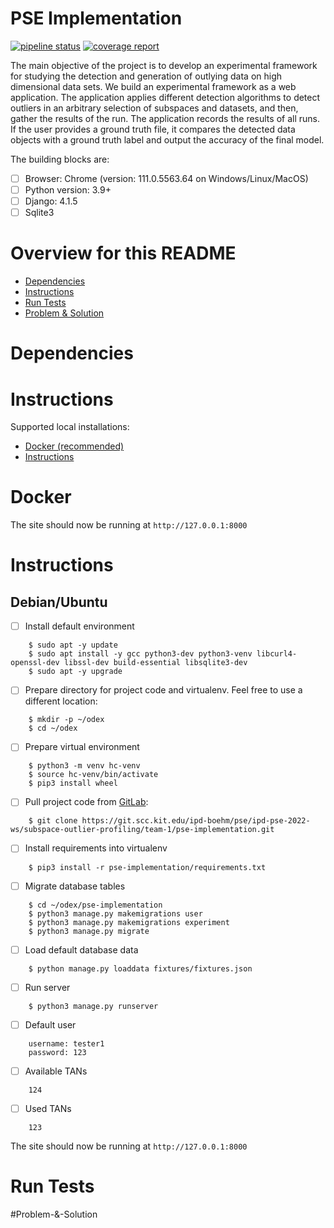 # PSE Implementation 
[![pipeline status](https://git.scc.kit.edu/ipd-boehm/pse/ipd-pse-2022-ws/subspace-outlier-profiling/team-1/pse-implementation/badges/main/pipeline.svg)](https://git.scc.kit.edu/ipd-boehm/pse/ipd-pse-2022-ws/subspace-outlier-profiling/team-1/pse-implementation/-/commits/main)
[![coverage report](https://git.scc.kit.edu/ipd-boehm/pse/ipd-pse-2022-ws/subspace-outlier-profiling/team-1/pse-implementation/badges/main/coverage.svg)](https://git.scc.kit.edu/ipd-boehm/pse/ipd-pse-2022-ws/subspace-outlier-profiling/team-1/pse-implementation/-/commits/main)


The main objective of the project is to develop an experimental framework for studying the detection and generation of outlying data on high dimensional data sets. We build an experimental framework as a web application. The application applies different detection algorithms to detect outliers in an arbitrary selection of subspaces and datasets, and then, gather the results of the run. The application records the results of all runs. If the user provides a ground truth file, it compares the detected data objects with a ground truth label and output the accuracy of the final model.

The building blocks are:
- [ ] Browser: Chrome (version: 111.0.5563.64 on Windows/Linux/MacOS)
- [ ] Python version: 3.9+
- [ ] Django: 4.1.5
- [ ] Sqlite3

# Overview for this README
- [Dependencies](#Dependencies)
- [Instructions](#Instructions)
- [Run Tests](#Run-Tests)
- [Problem & Solution](#Problem-&-Solution)

# Dependencies



# Instructions
Supported local installations:
- [Docker (recommended)](#Docker)
- [Instructions](#Instructions)

# Docker

The site should now be running at `http://127.0.0.1:8000`

# Instructions

## Debian/Ubuntu
- [ ] Install default environment
```
    $ sudo apt -y update
    $ sudo apt install -y gcc python3-dev python3-venv libcurl4-openssl-dev libssl-dev build-essential libsqlite3-dev
    $ sudo apt -y upgrade
```

- [ ] Prepare directory for project code and virtualenv. Feel free to use a different location:
```
    $ mkdir -p ~/odex
    $ cd ~/odex
```

- [ ] Prepare virtual environment
```
    $ python3 -m venv hc-venv
    $ source hc-venv/bin/activate
    $ pip3 install wheel 
```

- [ ] Pull project code from [GitLab](https://git.scc.kit.edu/ipd-boehm/pse/ipd-pse-2022-ws/subspace-outlier-profiling/team-1/pse-implementation):
```
    $ git clone https://git.scc.kit.edu/ipd-boehm/pse/ipd-pse-2022-ws/subspace-outlier-profiling/team-1/pse-implementation.git
```

- [ ] Install requirements into virtualenv
```
    $ pip3 install -r pse-implementation/requirements.txt
```

- [ ] Migrate database tables
```
    $ cd ~/odex/pse-implementation
    $ python3 manage.py makemigrations user
    $ python3 manage.py makemigrations experiment
    $ python3 manage.py migrate
```

- [ ] Load default database data
```
    $ python manage.py loaddata fixtures/fixtures.json
```

- [ ] Run server
```
    $ python3 manage.py runserver
```

- [ ] Default user
```
    username: tester1
    password: 123
```

- [ ] Available TANs
```
    124
```

- [ ] Used TANs
```
    123
```

The site should now be running at `http://127.0.0.1:8000`

# Run Tests


#Problem-&-Solution
